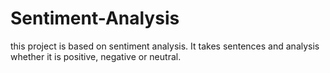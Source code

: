 # Sentiment-Analysis
this project is based on sentiment analysis. It takes sentences and analysis whether it is positive, negative or neutral. 